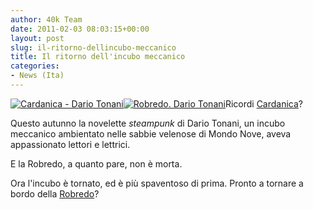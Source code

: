 ```yaml
---
author: 40k Team
date: 2011-02-03 08:03:15+00:00
layout: post
slug: il-ritorno-dellincubo-meccanico
title: Il ritorno dell'incubo meccanico
categories:
- News (Ita)
---
```


[![Cardanica - Dario Tonani](http://www.40kbooks.com/wp-content/uploads/cardanica_it_t.jpg)](http://www.bookrepublic.it/book/9788865860083-cardanica/)[![Robredo. Dario Tonani](http://www.40kbooks.com/wp-content/uploads/robredo-tonani2_ok_t.jpg)](http://www.bookrepublic.it/book/9788865860496-robredo/)Ricordi [Cardanica](http://www.bookrepublic.it/book/9788865860083-cardanica/)?

Questo autunno la novelette _steampunk_ di Dario Tonani, un incubo meccanico ambientato nelle sabbie velenose di Mondo Nove, aveva appassionato lettori e lettrici.

E la Robredo, a quanto pare, non è morta.

Ora l'incubo è tornato, ed è più spaventoso di prima. Pronto a tornare a bordo della [Robredo](http://www.bookrepublic.it/book/9788865860496-robredo/)?